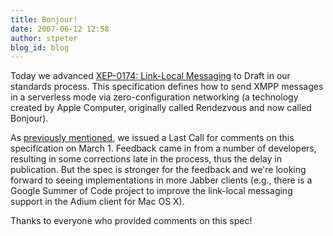 ```yaml
---
title: Bonjour!
date: 2007-06-12 12:58
author: stpeter
blog_id: blog
---
```


Today we advanced [XEP-0174: Link-Local Messaging](http://www.xmpp.org/extensions/xep-0174.html) to Draft in our standards process. This specification defines how to send XMPP messages in a serverless mode via zero-configuration networking (a technology created by Apple Computer, originally called Rendezvous and now called Bonjour). 

As [previously mentioned](http://blog.xmpp.org/?p=14), we issued a Last Call for comments on this specification on March 1. Feedback came in from a number of developers, resulting in some corrections late in the process, thus the delay in publication. But the spec is stronger for the feedback and we're looking forward to seeing implementations in more Jabber clients (e.g., there is a Google Summer of Code project to improve the link-local messaging support in the Adium client for Mac OS X).

Thanks to everyone who provided comments on this spec!
